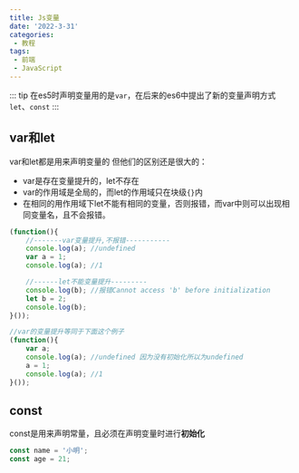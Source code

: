 ```yaml
---
title: Js变量
date: '2022-3-31'
categories:
 - 教程
tags:
 - 前端
 - JavaScript
---
```


::: tip
在es5时声明变量用的是`var`，在后来的es6中提出了新的变量声明方式`let`、`const`
:::

## var和let
var和let都是用来声明变量的
但他们的区别还是很大的：
- var是存在变量提升的，let不存在
- var的作用域是全局的，而let的作用域只在块级`{}`内
- 在相同的用作用域下let不能有相同的变量，否则报错，而var中则可以出现相同变量名，且不会报错。
```js
(function(){
    //-------var变量提升,不报错-----------
    console.log(a); //undefined
    var a = 1;
    console.log(a); //1

    //------let不能变量提升---------
    console.log(b); //报错Cannot access 'b' before initialization
    let b = 2;
    console.log(b);
}());

//var的变量提升等同于下面这个例子
(function(){
    var a;
    console.log(a); //undefined 因为没有初始化所以为undefined
    a = 1;
    console.log(a); //1
}());
```

## const
const是用来声明常量，且必须在声明变量时进行**初始化**
```js
const name = '小明';
const age = 21;
```